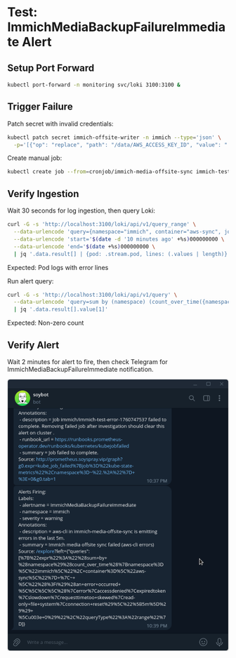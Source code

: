 # Test: ImmichMediaBackupFailureImmediate Alert

## Setup Port Forward

```bash
kubectl port-forward -n monitoring svc/loki 3100:3100 &
```

## Trigger Failure

Patch secret with invalid credentials:

```bash
kubectl patch secret immich-offsite-writer -n immich --type='json' \
  -p='[{"op": "replace", "path": "/data/AWS_ACCESS_KEY_ID", "value": "'$(echo -n "INVALID_KEY" | base64)'"}]'
```

Create manual job:

```bash
kubectl create job --from=cronjob/immich-media-offsite-sync immich-test-error-$(date +%s) -n immich
```

## Verify Ingestion

Wait 30 seconds for log ingestion, then query Loki:

```bash
curl -G -s 'http://localhost:3100/loki/api/v1/query_range' \
  --data-urlencode 'query={namespace="immich", container="aws-sync", job="kubernetes-pods"} |= "error"' \
  --data-urlencode 'start='$(date -d '10 minutes ago' +%s)000000000 \
  --data-urlencode 'end='$(date +%s)000000000 \
  | jq '.data.result[] | {pod: .stream.pod, lines: (.values | length)}'
```

Expected: Pod logs with error lines

Run alert query:

```bash
curl -G -s 'http://localhost:3100/loki/api/v1/query' \
  --data-urlencode 'query=sum by (namespace) (count_over_time({namespace="immich", container="aws-sync"} |~ "(?i)(an error occurred \\(|error|accessdenied|expiredtoken|slowdown|requesttimetoo skewed|read-only file system|connection reset)" [5m]))' \
  | jq '.data.result[].value[1]'
```

Expected: Non-zero count

## Verify Alert

Wait 2 minutes for alert to fire, then check Telegram for ImmichMediaBackupFailureImmediate notification.

![Telegram notification example](img/Test-ImmichMediaBackupFailureImmediate.png)

